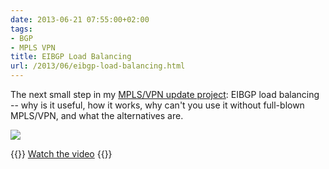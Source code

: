 ```yaml
---
date: 2013-06-21 07:55:00+02:00
tags:
- BGP
- MPLS VPN
title: EIBGP Load Balancing
url: /2013/06/eibgp-load-balancing.html
---
```

The next small step in my [MPLS/VPN update project](https://blog.ipspace.net/2013/05/bgp-best-external-explained.html): EIBGP load balancing -- why is it useful, how it works, why can't you use it without full-blown MPLS/VPN, and what the alternatives are.

[![](/2013/06/s400-EIBGP+Load+Balancing+Sample+Frame.png)](https://my.ipspace.net/bin/get/MPLS101/EIBGP%20Load%20Balancing.mp4?doccode=MPLS101)

{{<jump>}}
[Watch the video](http://demo.ipspace.net/get/EIBGP%20Load%20Balancing.mp4)
{{</jump>}}
